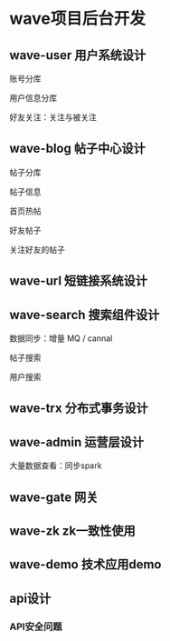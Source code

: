 # wave项目后台开发

## wave-user 用户系统设计
账号分库  

用户信息分库

好友关注：关注与被关注

## wave-blog 帖子中心设计
帖子分库

帖子信息

首页热帖

好友帖子

关注好友的帖子

## wave-url 短链接系统设计

## wave-search 搜索组件设计
数据同步：增量 MQ / cannal

帖子搜索

用户搜索


## wave-trx 分布式事务设计

## wave-admin 运营层设计
大量数据查看：同步spark

## wave-gate 网关

## wave-zk zk一致性使用

## wave-demo 技术应用demo

## api设计
### API安全问题
